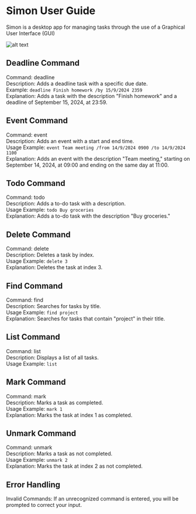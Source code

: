 # Simon User Guide


Simon is a desktop app for managing tasks through the use of a Graphical User Interface (GUI)

![alt text]([https://github.com/yuvrajaryan/ip/blob/master/docs/Ui.png](https://raw.githubusercontent.com/yuvrajaryan/ip/master/docs/Ui.png))

## Deadline Command

Command: deadline\
Description: Adds a deadline task with a specific due date.\
Example: `deadline Finish homework /by 15/9/2024 2359`\
Explanation: Adds a task with the description "Finish homework" and a deadline of September 15, 2024, at 23:59.

## Event Command

Command: event\
Description: Adds an event with a start and end time.\
Usage Example: `event Team meeting /from 14/9/2024 0900 /to 14/9/2024 1100`\
Explanation: Adds an event with the description "Team meeting," starting on September 14, 2024, at 09:00 and ending on the same day at 11:00.

## Todo Command

Command: todo\
Description: Adds a to-do task with a description.\
Usage Example: `todo Buy groceries`\
Explanation: Adds a to-do task with the description "Buy groceries."


## Delete Command

Command: delete\
Description: Deletes a task by index.\
Usage Example: `delete 3`\
Explanation: Deletes the task at index 3.

## Find Command

Command: find\
Description: Searches for tasks by title.\
Usage Example: `find project`\
Explanation: Searches for tasks that contain "project" in their title.

## List Command

Command: list\
Description: Displays a list of all tasks.\
Usage Example: `list`

## Mark Command

Command: mark\
Description: Marks a task as completed.\
Usage Example: `mark 1`\
Explanation: Marks the task at index 1 as completed.

## Unmark Command

Command: unmark\
Description: Marks a task as not completed.\
Usage Example: `unmark 2`\
Explanation: Marks the task at index 2 as not completed.



## Error Handling
Invalid Commands: If an unrecognized command is entered, you will be prompted to correct your input.
